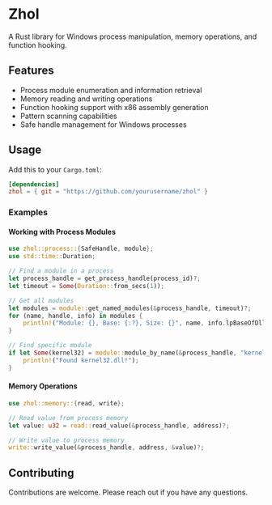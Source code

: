 # Zhol

A Rust library for Windows process manipulation, memory operations, and function hooking.

## Features

- Process module enumeration and information retrieval
- Memory reading and writing operations
- Function hooking support with x86 assembly generation
- Pattern scanning capabilities
- Safe handle management for Windows processes

## Usage

Add this to your `Cargo.toml`:

```toml
[dependencies]
zhol = { git = "https://github.com/yourusername/zhol" }
```

### Examples

#### Working with Process Modules

```rust
use zhol::process::{SafeHandle, module};
use std::time::Duration;

// Find a module in a process
let process_handle = get_process_handle(process_id)?;
let timeout = Some(Duration::from_secs(1));

// Get all modules
let modules = module::get_named_modules(&process_handle, timeout)?;
for (name, handle, info) in modules {
    println!("Module: {}, Base: {:?}, Size: {}", name, info.lpBaseOfDll, info.SizeOfImage);
}

// Find specific module
if let Some(kernel32) = module::module_by_name(&process_handle, "kernel32.dll", true, None)? {
    println!("Found kernel32.dll!");
}
```

#### Memory Operations

```rust
use zhol::memory::{read, write};

// Read value from process memory
let value: u32 = read::read_value(&process_handle, address)?;

// Write value to process memory
write::write_value(&process_handle, address, &value)?;
```

## Contributing

Contributions are welcome. Please reach out if you have any questions.